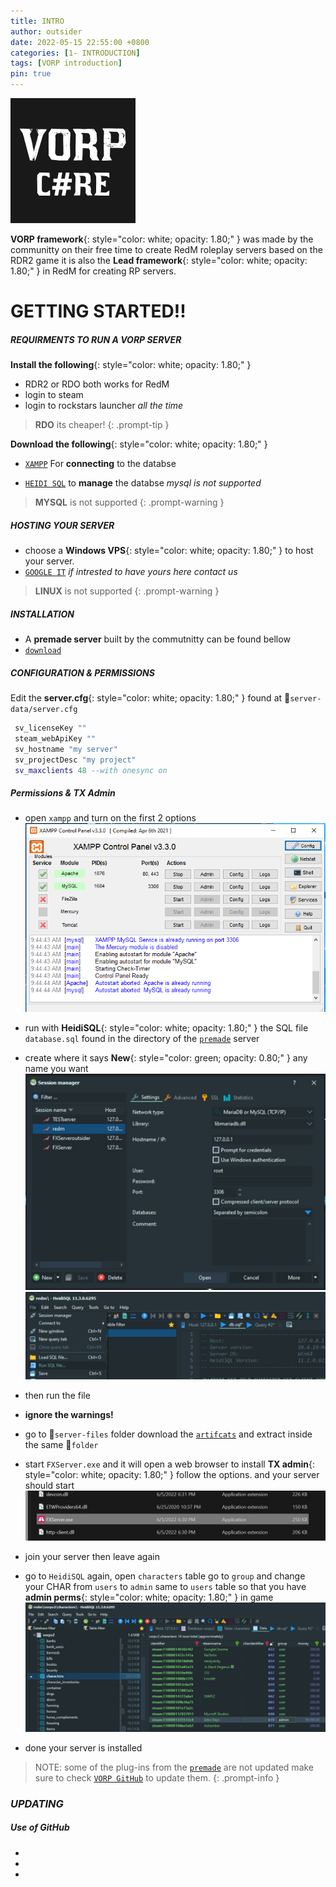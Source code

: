 ```yaml
---
title: INTRO
author: outsider
date: 2022-05-15 22:55:00 +0800
categories: [1- INTRODUCTION]
tags: [VORP introduction]
pin: true
---
```



![image](/assets/img/sample/vorp.png)

**VORP framework**{: style="color: white; opacity: 1.80;" } was made by the communitty on their free time to create RedM roleplay servers based on the RDR2 game
it is also the **Lead framework**{: style="color: white; opacity: 1.80;" } in RedM for creating RP servers.



# **GETTING STARTED!!**

##### **REQUIRMENTS TO RUN A VORP SERVER**


 **Install the following**{: style="color: white; opacity: 1.80;" }


- RDR2 or RDO both works for RedM
- login to steam
- login to rockstars launcher *all the time*

> **RDO** its cheaper!
{: .prompt-tip }

**Download the following**{: style="color: white; opacity: 1.80;" }

- [`XAMPP`][xampp] For **connecting** to the databse

- [`HEIDI SQL`][heidisql] to **manage** the databse *mysql is not supported*



> **MYSQL** is not supported
{: .prompt-warning }





##### **HOSTING YOUR SERVER**

- choose a **Windows VPS**{: style="color: white; opacity: 1.80;" } to host your server. 
- [`GOOGLE IT`][company] *if intrested to have yours here contact us*

> **LINUX** is not supported
{: .prompt-warning }



##### **INSTALLATION**

- A **premade server** built by the commutnitty can be found bellow
- [`download`][premade] 



##### ***CONFIGURATION & PERMISSIONS***

Edit the **server.cfg**{: style="color: white; opacity: 1.80;" }  found at 📁``server-data/server.cfg``

```lua
 sv_licenseKey ""
 steam_webApiKey ""
 sv_hostname "my server" 
 sv_projectDesc "my project"
 sv_maxclients 48 --with onesync on 

```
##### ***Permissions & TX Admin***

- open `xampp` and turn on the first 2 options
![image](/assets/img/sample/XAMPP.png)
- run with **HeidiSQL**{: style="color: white; opacity: 1.80;" } the SQL file  `database.sql` found in the directory of the [`premade`][premade] server
- create where it says **New**{: style="color: green; opacity: 0.80;" }  any name you want
![image](/assets/img/sample/database.jpg)
![image](/assets/img/sample/database_a.jpg)
- then run the file
- **ignore the warnings!**


- go to 📁`server-files` folder  download the [`artifcats`][artifacts] and extract inside the same 📁`folder`
- start `FXServer.exe` and it will open a web browser to install **TX admin**{: style="color: white; opacity: 1.80;" }  follow the options. and your server should start
![image](/assets/img/sample/fxserver.jpg)
- join your server then leave again
- go to `HeidiSQL` again, open `characters` table go to `group` and change your CHAR from `users` to `admin` same to `users` table so that you have **admin perms**{: style="color: white; opacity: 1.80;" } in game
![image](/assets/img/sample/database_b.jpg)
- done your server is installed

> NOTE: some of the plug-ins from the [`premade`][premade] are not updated make sure to check [`VORP GitHub`][vorpgit] to update them.
{: .prompt-info }

### ***UPDATING***



##### Use of GitHub
- 
- 
- 

[heidisql]: https://www.heidisql.com/download.php
[xampp]:https://www.apachefriends.org/
[company]: https://www.google.com/search?q=vps+hosting&rlz=1C1CHBF_enUS820US820&sxsrf=ALiCzsbw4IXfBkhZI3siiolIbxWZaEdH_w%3A1654624249367&ei=-Y-fYsyCFsWD8gKjl5DQDw&ved=0ahUKEwiM4_rU85v4AhXFgVwKHaMLBPoQ4dUDCA4&uact=5&oq=vps+hosting&gs_lcp=Cgdnd3Mtd2l6EAMyBAgAEEMyBAgAEEMyBAgAEEMyBQgAEIAEMgUIABCABDIECAAQQzIFCAAQgAQyBQgAEIAEMgUIABCABDIFCAAQgAQ6BwgAEEcQsAM6BwgAELADEEM6CggAEOQCELADGAE6EgguEMcBENEDEMgDELADEEMYAjoHCAAQsQMQQzoLCC4QgAQQxwEQrwE6CgguEMcBENEDEENKBAhBGABKBAhGGAFQjwNYlw1g1w5oAXABeACAAV-IAc8EkgEBOJgBAKABAcgBE8ABAdoBBggBEAEYCdoBBggCEAEYCA&sclient=gws-wiz
[premade]:https://github.com/outsider31000/VORP-Premade-server
[artifacts]:https://runtime.fivem.net/artifacts/fivem/build_server_windows/master/
[vorpgit]:https://github.com/VORPCORE


